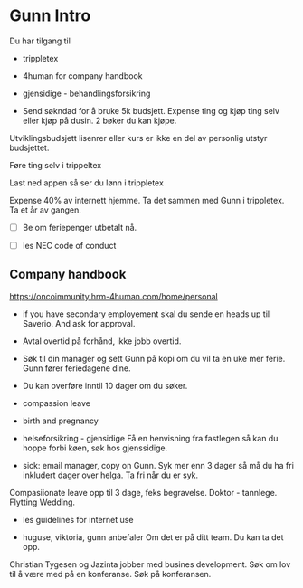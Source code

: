 # Gunn Intro


Du har tilgang til
- trippletex
- 4human for company handbook
- gjensidige - behandlingsforsikring

- Send søkndad for å bruke 5k budsjett.
Expense ting og kjøp ting selv eller kjøp på dusin.
2 bøker du kan kjøpe.

Utviklingsbudsjett lisenrer eller kurs
er ikke en del av personlig utstyr budsjettet.

Føre ting selv i trippeltex

Last ned appen så ser du lønn i trippletex

Expense 40% av internett hjemme.
Ta det sammen med Gunn i trippletex.
Ta et år av gangen.

- [ ] Be om feriepenger utbetalt nå.

- [ ] les NEC code of conduct

## Company handbook
https://oncoimmunity.hrm-4human.com/home/personal

- if you have secondary employement skal du sende en heads
up til Saverio. And ask for approval.

- Avtal overtid på forhånd, ikke jobb overtid.
- Søk til din manager og sett Gunn på kopi om du vil ta en uke
mer ferie. Gunn fører feriedagene dine.
- Du kan overføre inntil 10 dager om du søker.
- compassion leave
- birth and pregnancy

- helseforsikring - gjensidige
Få en henvisning fra fastlegen så kan du hoppe forbi køen, søk
hos gjenssidige.

- sick: email manager, copy on Gunn.
Syk mer enn 3 dager så må du ha fri inkludert dager over helga.
Ta fri når du er syk.

Compasiionate leave opp til 3 dage, feks begravelse.
Doktor - tannlege.
Flytting 
Wedding.

- les guidelines for internet use

- huguse, viktoria, gunn anbefaler
Om det er på ditt team.
Du kan ta det opp.

Christian Tygesen og Jazinta jobber med busines development.
Søk om lov til å være med på en konferanse.
Søk på konferansen.

